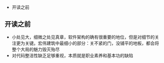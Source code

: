 - <a href="#开读之前" style="text-decoration: none">开读之前</a>

## <a name="开读之前">开读之前</a>

- 小处见大，细微之处见真章，软件架构的确有很重要的地位，但是对细节的关注更为关键。宏伟建筑中最细小的部分：关不紧的门，没铺平的地板，都会将整个大局的魅力毁灭殆尽
- 对代码整洁性缺乏足够重视，本质就是职业素养和基本功的缺陷

